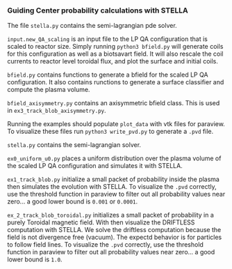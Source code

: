 
### Guiding Center probability calculations with STELLA

The file `stella.py` contains the semi-lagrangian pde solver.

`input.new_QA_scaling` is an input file to the LP QA configuration
that is scaled to reactor size. Simply running `python3 bfield.py` will
generate coils for this configuration as well as 
a biotsavart field. It will also rescale the coil currents to reactor 
level toroidal flux, and plot the surface and initial coils.

`bfield.py` contains functions to generate a bfield for the scaled LP QA
configuration. It also contains runctions to generate a surface classifier
and compute the plasma volume.

`bfield_axisymmetry.py` contains an axisymmetric bfield class. This is used
in `ex3_track_blob_axisymmetry.py`.

Running the examples should populate `plot_data` with vtk files for paraview.
To visualize these files run `python3 write_pvd.py` to generate a `.pvd` file.

`stella.py` contains the semi-lagrangian solver.

`ex0_uniform_u0.py` places a uniform distribution over the plasma volume of the 
scaled LP QA configuration and simulates it with STELLA.

`ex1_track_blob.py` initialize a small packet of probability inside the plasma
then simulates the evolution with STELLA. To visualize the `.pvd` correctly, 
use the threshold function in paraview to filter out all probability values near 
zero... a good lower bound is `0.001` or `0.0001`.

`ex_2_track_blob_toroidal.py` initializes a small packet of probability in a 
purely Toroidal magnetic field. With then visualize the DRIFTLESS computation 
with STELLA. We solve the driftless computation because the field is not 
divergence free (vacuum). The expectd behavior is for particles to follow field
lines. To visualize the `.pvd` correctly, 
use the threshold function in paraview to filter out all probability values near 
zero... a good lower bound is `1.0`.

